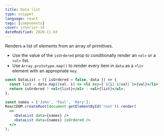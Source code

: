 ```yaml
---
title: Data list
type: snippet
language: react
tags: [components]
cover: interior-14
dateModified: 2020-11-03
---
```


Renders a list of elements from an array of primitives.

- Use the value of the `isOrdered` prop to conditionally render an `<ol>` or a `<ul>` list.
- Use `Array.prototype.map()` to render every item in `data` as a `<li>` element with an appropriate `key`.

```jsx
const DataList = ({ isOrdered = false, data }) => {
  const list = data.map((val, i) => <li key={`${i}_${val}`}>{val}</li>);
  return isOrdered ? <ol>{list}</ol> : <ul>{list}</ul>;
};
```

```jsx
const names = ['John', 'Paul', 'Mary'];
ReactDOM.createRoot(document.getElementById('root')).render(
  <>
    <DataList data={names} />
    <DataList data={names} isOrdered />
  </>
);
```
